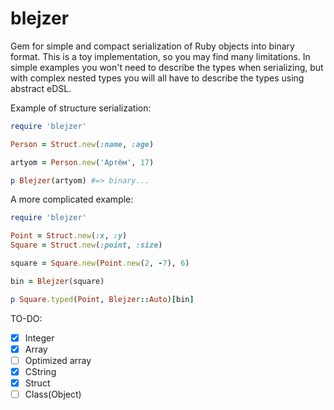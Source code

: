 # blejzer

Gem for simple and compact serialization of Ruby objects into binary format. This is a toy implementation, so you may find many limitations. In simple examples you won't need to describe the types when serializing, but with complex nested types you will all have to describe the types using abstract eDSL. 

Example of structure serialization:
```ruby
require 'blejzer'

Person = Struct.new(:name, :age)

artyom = Person.new('Артём', 17)

p Blejzer(artyom) #=> binary...
```

A more complicated example:
```ruby
require 'blejzer'

Point = Struct.new(:x, :y)
Square = Struct.new(:point, :size)

square = Square.new(Point.new(2, -7), 6)

bin = Blejzer(square)

p Square.typed(Point, Blejzer::Auto)[bin]
```

TO-DO:

- [x] Integer
- [x] Array
- [ ] Optimized array
- [x] CString
- [x] Struct
- [ ] Class(Object)
